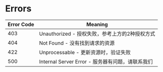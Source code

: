 # Errors

Error Code | Meaning
---------- | -------
403 | Unauthorized - 授权失败，参考上方的2种授权方式
404 | Not Found - 没有找到请求的资源
422 | Unprocessable - 更新资源时，验证失败
500 | Internal Server Error - 服务器有问题，请联系我们
